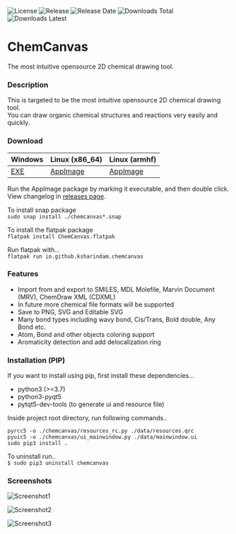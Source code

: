 ![License](https://img.shields.io/github/license/ksharindam/chemcanvas)
![Release](https://img.shields.io/github/v/release/ksharindam/chemcanvas)
![Release Date](https://img.shields.io/github/release-date/ksharindam/chemcanvas)
![Downloads Total](https://img.shields.io/github/downloads/ksharindam/chemcanvas/total)
![Downloads Latest](https://img.shields.io/github/downloads/ksharindam/chemcanvas/latest/total)

# ChemCanvas

The most intuitive opensource 2D chemical drawing tool.  


### Description

This is targeted to be the most intuitive opensource 2D chemical drawing tool.  
You can draw organic chemical structures and reactions very easily and quickly.  

### Download

|   Windows     | Linux (x86_64)| Linux (armhf) |  
| ------------- | ------------- | ------------- |  
| [EXE](https://github.com/ksharindam/chemcanvas/releases/latest/download/ChemCanvas.exe) | [AppImage](https://github.com/ksharindam/chemcanvas/releases/latest/download/ChemCanvas-x86_64.AppImage)  | [AppImage](https://github.com/ksharindam/chemcanvas/releases/latest/download/ChemCanvas-armhf.AppImage) |  

Run the AppImage package by marking it executable, and then double click.  
View changelog in [releases page](https://github.com/ksharindam/chemcanvas/releases).  

To install snap package  
`sudo snap install ./chemcanvas*.snap`  

To install the flatpak package  
`flatpak install ChemCanvas.flatpak`  

Run flatpak with...  
`flatpak run io.github.ksharindam.chemcanvas`  

### Features
* Import from and export to SMILES, MDL Molefile, Marvin Document (MRV), ChemDraw XML (CDXML)  
* In future more chemical file formats will be supported  
* Save to PNG, SVG and Editable SVG  
* Many bond types including wavy bond, Cis/Trans, Bold double, Any Bond etc.  
* Atom, Bond and other objects coloring support  
* Aromaticity detection and add delocalization ring  


### Installation (PIP)

If you want to install using pip, first install these dependencies...  

* python3 (>=3.7)  
* python3-pyqt5  
* pytqt5-dev-tools (to generate ui and resource file)  

Inside project root directory, run following commands..  
```
pyrcc5 -o ./chemcanvas/resources_rc.py ./data/resources.qrc
pyuic5 -o ./chemcanvas/ui_mainwindow.py ./data/mainwindow.ui
sudo pip3 install .
```

To uninstall run..  
`$ sudo pip3 uninstall chemcanvas`    



### Screenshots

![Screenshot1](https://github.com/ksharindam/chemcanvas/releases/download/data/Screenshot1.png)  


![Screenshot2](https://github.com/ksharindam/chemcanvas/releases/download/data/Screenshot2.png)  


![Screenshot3](https://github.com/ksharindam/chemcanvas/releases/download/data/Screenshot3.png)  

